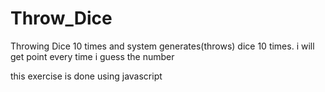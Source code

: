 # Throw_Dice
Throwing Dice 10 times and system generates(throws) dice 10 times. i will get point every time i guess the number


this exercise is done using javascript
